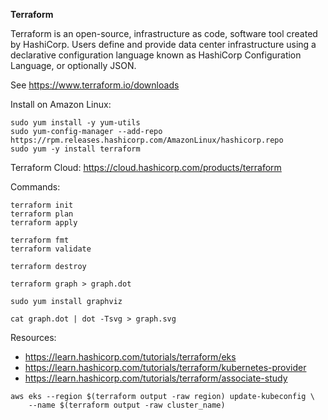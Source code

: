<strong>Terraform</strong>

Terraform is an open-source, infrastructure as code, software tool created by HashiCorp. Users define and provide data center infrastructure using a declarative configuration language known as HashiCorp Configuration Language, or optionally JSON.

See https://www.terraform.io/downloads

Install on Amazon Linux:

```
sudo yum install -y yum-utils
sudo yum-config-manager --add-repo https://rpm.releases.hashicorp.com/AmazonLinux/hashicorp.repo
sudo yum -y install terraform
```

Terraform Cloud: https://cloud.hashicorp.com/products/terraform

Commands:

```
terraform init
terraform plan
terraform apply

terraform fmt
terraform validate

terraform destroy
```

```
terraform graph > graph.dot

sudo yum install graphviz

cat graph.dot | dot -Tsvg > graph.svg
```

Resources:

- https://learn.hashicorp.com/tutorials/terraform/eks
- https://learn.hashicorp.com/tutorials/terraform/kubernetes-provider
- https://learn.hashicorp.com/tutorials/terraform/associate-study

```
aws eks --region $(terraform output -raw region) update-kubeconfig \
    --name $(terraform output -raw cluster_name)
```
